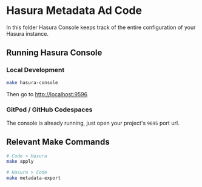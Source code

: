 # Hasura Metadata Ad Code

In this folder Hasura Console keeps track of the entire configuration of your Hasura instance.

## Running Hasura Console

### Local Development

```bash
make hasura-console
```

Then go to [http://localhost:9596](http://localhost:9596)

### GitPod / GitHub Codespaces

The console is already running, just open your project's `9695` port url.

## Relevant Make Commands

```bash
# Code > Hasura
make apply

# Hasura > Code
make metadata-export
```